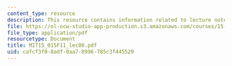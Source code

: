 ```yaml
---
content_type: resource
description: This resource contains information related to lecture notes.
file: https://ol-ocw-studio-app-production.s3.amazonaws.com/courses/15-015-macro-and-international-economics-fall-2011/cafcf3f08adf0aa78996785c3f445529_MIT15_015F11_lec08.pdf
file_type: application/pdf
resourcetype: Document
title: MIT15_015F11_lec08.pdf
uid: cafcf3f0-8adf-0aa7-8996-785c3f445529
---
```

